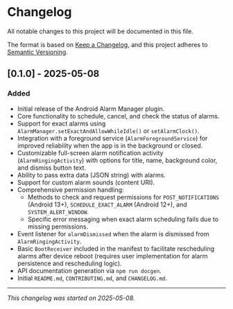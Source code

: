 # Changelog

All notable changes to this project will be documented in this file.

The format is based on [Keep a Changelog](https://keepachangelog.com/en/1.0.0/),
and this project adheres to [Semantic Versioning](https://semver.org/spec/v2.0.0.html).

## [0.1.0] - 2025-05-08

### Added
- Initial release of the Android Alarm Manager plugin.
- Core functionality to schedule, cancel, and check the status of alarms.
- Support for exact alarms using `AlarmManager.setExactAndAllowWhileIdle()` or `setAlarmClock()`.
- Integration with a foreground service (`AlarmForegroundService`) for improved reliability when the app is in the background or closed.
- Customizable full-screen alarm notification activity (`AlarmRingingActivity`) with options for title, name, background color, and dismiss button text.
- Ability to pass extra data (JSON string) with alarms.
- Support for custom alarm sounds (content URI).
- Comprehensive permission handling:
    - Methods to check and request permissions for `POST_NOTIFICATIONS` (Android 13+), `SCHEDULE_EXACT_ALARM` (Android 12+), and `SYSTEM_ALERT_WINDOW`.
    - Specific error messaging when exact alarm scheduling fails due to missing permissions.
- Event listener for `alarmDismissed` when the alarm is dismissed from `AlarmRingingActivity`.
- Basic `BootReceiver` included in the manifest to facilitate rescheduling alarms after device reboot (requires user implementation for alarm persistence and rescheduling logic).
- API documentation generation via `npm run docgen`.
- Initial `README.md`, `CONTRIBUTING.md`, and `CHANGELOG.md`.

---
*This changelog was started on 2025-05-08.*